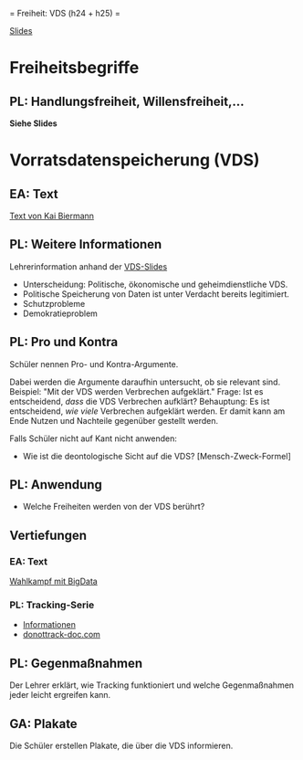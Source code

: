 = Freiheit: VDS (h24 + h25) =

[Slides](http://xcosx.de/mgb/keineph-slides/ethik-slides/Freiheit.html)

# Freiheitsbegriffe

## PL: Handlungsfreiheit, Willensfreiheit,...
**Siehe Slides**

# Vorratsdatenspeicherung (VDS)

## EA: Text
[Text von Kai Biermann](http://www.zeit.de/digital/datenschutz/2015-04/vorratsdatenspeicherung-vds-heiko-maas)

## PL: Weitere Informationen

Lehrerinformation anhand der [VDS-Slides](http://xcosx.de/mgb/keineph-slides/ethik-slides/VDS.html)

* Unterscheidung: Politische, ökonomische und geheimdienstliche VDS.
* Politische Speicherung von Daten ist unter Verdacht bereits legitimiert.
* Schutzprobleme
* Demokratieproblem

## PL: Pro und Kontra
Schüler nennen Pro- und Kontra-Argumente.

Dabei werden die Argumente daraufhin untersucht, ob sie relevant sind. Beispiel: "Mit der VDS werden Verbrechen aufgeklärt." Frage: Ist es entscheidend, *dass* die VDS Verbrechen aufklärt? Behauptung: Es ist entscheidend, *wie viele* Verbrechen aufgeklärt werden. Er damit kann am Ende Nutzen und Nachteile gegenüber gestellt werden.

Falls Schüler nicht auf Kant nicht anwenden:

* Wie ist die deontologische Sicht auf die VDS? [Mensch-Zweck-Formel]

## PL: Anwendung
* Welche Freiheiten werden von der VDS berührt?

## Vertiefungen
### EA: Text
[Wahlkampf mit BigData](https://www.dasmagazin.ch/2016/12/03/ich-habe-nur-gezeigt-dass-es-die-bombe-gibt/)

### PL: Tracking-Serie
* [Informationen](http://www.badische-zeitung.de/computer-medien-1/do-not-track-klaert-ueber-die-ueberwachung-im-internet-auf--103670492.html)
* [donottrack-doc.com](https://donottrack-doc.com/de/episodes/)

## PL: Gegenmaßnahmen
Der Lehrer erklärt, wie Tracking funktioniert und welche Gegenmaßnahmen jeder leicht ergreifen kann.

## GA: Plakate
Die Schüler erstellen Plakate, die über die VDS informieren.
